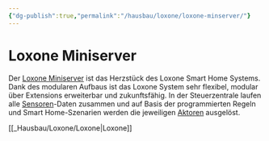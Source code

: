 ```yaml
---
{"dg-publish":true,"permalink":"/hausbau/loxone/loxone-minserver/"}
---
```


# Loxone Miniserver

Der [Loxone Miniserver](https://www.homeandsmart.de/loxone-smart-home-miniserver "Loxone Miniserver") ist das Herzstück des Loxone Smart Home Systems. Dank des modularen Aufbaus ist das Loxone System sehr flexibel, modular über Extensions erweiterbar und zukunftsfähig. In der Steuerzentrale laufen alle [Sensoren](https://www.homeandsmart.de/sensor-induktiver-und-kapazitiver "Sensoren")-Daten zusammen und auf Basis der programmierten Regeln und Smart Home-Szenarien werden die jeweiligen [Aktoren](https://www.homeandsmart.de/aktor-aktoren-und-aktuatoren-erklaert "Aktoren") ausgelöst.

[[_Hausbau/Loxone/Loxone|Loxone]]